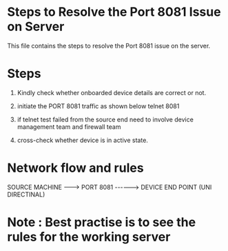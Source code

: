 # Steps to Resolve the Port 8081 Issue on Server

This file contains the steps to resolve the Port 8081 issue on the server.

# Steps

1. Kindly check whether onboarded device details are correct or not.
  
3. initiate the PORT 8081 traffic as shown below
   telnet <device ip > 8081
4. if telnet test failed from the source end need to involve device management team and firewall team
5. cross-check whether device is in active state.


# Network flow and rules

SOURCE MACHINE --->  PORT 8081  ------> DEVICE END POINT (UNI DIRECTINAL)

# Note : Best practise is to see the rules for the working server 
